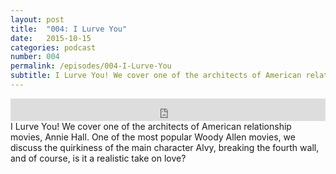 ```yaml
---
layout: post
title:  "004: I Lurve You"
date:   2015-10-15
categories: podcast
number: 004
permalink: /episodes/004-I-Lurve-You
subtitle: I Lurve You! We cover one of the architects of American relationship movies, Annie Hall. One of the most popular Woody Allen movies, we discuss the quirkiness of the main character Alvy, breaking the fourth wall, and of course, is it a realistic take on love?
---
```


<iframe frameborder='0' height='36px' scrolling='no' seamless src='https://simplecast.fm/e/18503?style=dark' width='100%'></iframe>

<br>
<span class="episode_text">
I Lurve You! We cover one of the architects of American relationship movies, Annie Hall. One of the most popular Woody Allen movies, we discuss the quirkiness of the main character Alvy, breaking the fourth wall, and of course, is it a realistic take on love?
</span>
<br><br>
